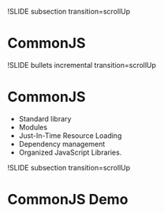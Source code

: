 !SLIDE subsection transition=scrollUp
# CommonJS #

!SLIDE bullets incremental transition=scrollUp
# CommonJS #

* Standard library
* Modules
* Just-In-Time Resource Loading
* Dependency management
* Organized JavaScript Libraries.

!SLIDE subsection transition=scrollUp
# CommonJS Demo #
